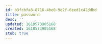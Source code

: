 ```yaml
---
id: b3fcbfa8-8716-4be0-9e2f-6eed1c42ddbd
title: password
desc: ''
updated: 1618573905168
created: 1618573905168
stub: true
---
```


